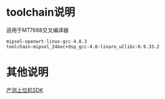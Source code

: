 # toolchain说明

适用于MT7688交叉编译器
```shell
mipsel-openwrt-linux-gcc-4.8.3
toolchain-mipsel_24kec+dsp_gcc-4.8-linaro_uClibc-0.9.33.2
```
# 其他说明

[产测上位机SDK](https://github.com/TuyaInc/TUYA_PTS_SDK/)
